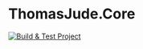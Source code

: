 # ThomasJude.Core

[![Build & Test Project](https://github.com/ThomasJude/csharp-core/actions/workflows/main.yml/badge.svg)](https://github.com/ThomasJude/csharp-core/actions/workflows/main.yml)
